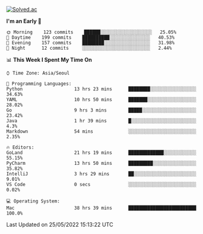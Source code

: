 [![Solved.ac](http://mazassumnida.wtf/api/v2/generate_badge?boj=kuckjwi)](https://solved.ac/kuckjwi)
<!--START_SECTION:waka-->
**I'm an Early 🐤** 

```text
🌞 Morning    123 commits    ██████░░░░░░░░░░░░░░░░░░░   25.05% 
🌆 Daytime    199 commits    ██████████░░░░░░░░░░░░░░░   40.53% 
🌃 Evening    157 commits    ████████░░░░░░░░░░░░░░░░░   31.98% 
🌙 Night      12 commits     ░░░░░░░░░░░░░░░░░░░░░░░░░   2.44%

```


📊 **This Week I Spent My Time On** 

```text
⌚︎ Time Zone: Asia/Seoul

💬 Programming Languages: 
Python                   13 hrs 23 mins      ████████░░░░░░░░░░░░░░░░░   34.63% 
YAML                     10 hrs 50 mins      ███████░░░░░░░░░░░░░░░░░░   28.02% 
Go                       9 hrs 3 mins        █████░░░░░░░░░░░░░░░░░░░░   23.42% 
Java                     1 hr 39 mins        █░░░░░░░░░░░░░░░░░░░░░░░░   4.3% 
Markdown                 54 mins             ░░░░░░░░░░░░░░░░░░░░░░░░░   2.35%

🔥 Editors: 
GoLand                   21 hrs 19 mins      █████████████░░░░░░░░░░░░   55.15% 
PyCharm                  13 hrs 50 mins      █████████░░░░░░░░░░░░░░░░   35.82% 
IntelliJ                 3 hrs 29 mins       ██░░░░░░░░░░░░░░░░░░░░░░░   9.01% 
VS Code                  0 secs              ░░░░░░░░░░░░░░░░░░░░░░░░░   0.02%

💻 Operating System: 
Mac                      38 hrs 39 mins      █████████████████████████   100.0%

```


 Last Updated on 25/05/2022 15:13:22 UTC
<!--END_SECTION:waka-->
